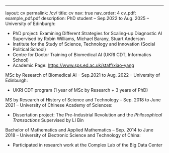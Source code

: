 ---
layout: cv
permalink: /cv/
title: cv
nav: true
nav_order: 4
cv_pdf: example_pdf.pdf
description: 
PhD student – Sep.2022 to Aug. 2025 – University of Edinburgh:
- PhD project: Examining Different Strategies for Scaling-up Diagnostic AI
  Supervised by Robin Williams, Michael Barany, Stuart Anderson
- Institute for the Study of Science, Technology and Innovation (Social Political School)
- Centre for Doctor Training of Biomedical AI (UKRI CDT, Informatics School)
- Academic Page: https://www.sps.ed.ac.uk/staff/xiao-yang
  
MSc by Research of Biomedical AI – Sep.2021 to Aug. 2022 – University of Edinburgh:
- UKRI CDT program (1 year of MSc by Research + 3 years of PhD)

MS by Research of History of Science and Technology – Sep. 2018 to June 2021 – University of Chinese Academy of Sciences:
- Dissertation project: The Pre-Industrial Revolution and the *Philosophical Transactions*
  Supervised by LI Bin
  
Bachelor of Mathematics and Applied Mathematics – Sep. 2014 to June 2018 – University of Electronic Science and Technology of China:
- Participated in research work at the Complex Lab of the Big Data Center

